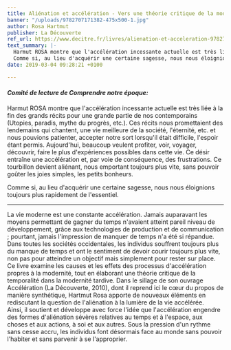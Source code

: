 ```yaml
---
title: Aliénation et accélération - Vers une théorie critique de la modernité tardive
banner: "/uploads/9782707171382-475x500-1.jpg"
author: Rosa Hartmut
publisher: La Découverte
ref_url: https://www.decitre.fr/livres/alienation-et-acceleration-9782707171382.html
text_summary: |-
  Harmut ROSA montre que l'accélération incessante actuelle est très liée à la fin des grands récits pour une grande partie de nos contemporains (Utopies, paradis, mythe du progrès, etc.). Ces récits nous promettaient des lendemains qui chantent, une vie meilleure de la société, l'éternité, etc. et nous pouvions patienter, accepter notre sort lorsqu'il était difficile, l'espoir étant permis. Aujourd'hui, beaucoup veulent profiter, voir, voyager, découvrir, faire le plus d'expériences possibles dans cette vie. Ce désir entraîne une accélération et, par voie de conséquence, des frustrations. Ce tourbillon devient aliénant, nous emportant toujours plus vite, sans pouvoir goûter les joies simples, les petits bonheurs.
  Comme si, au lieu d'acquérir une certaine sagesse, nous nous éloignions toujours plus rapidement de l'essentiel
date: 2019-03-04 09:28:21 +0100

---
```

#### _Comité de lecture de Comprendre notre époque:_

Harmut ROSA montre que l'accélération incessante actuelle est très liée à la fin des grands récits pour une grande partie de nos contemporains (Utopies, paradis, mythe du progrès, etc.). Ces récits nous promettaient des lendemains qui chantent, une vie meilleure de la société, l'éternité, etc. et nous pouvions patienter, accepter notre sort lorsqu'il était difficile, l'espoir étant permis. Aujourd'hui, beaucoup veulent profiter, voir, voyager, découvrir, faire le plus d'expériences possibles dans cette vie. Ce désir entraîne une accélération et, par voie de conséquence, des frustrations. Ce tourbillon devient aliénant, nous emportant toujours plus vite, sans pouvoir goûter les joies simples, les petits bonheurs.

Comme si, au lieu d'acquérir une certaine sagesse, nous nous éloignions toujours plus rapidement de l'essentiel.

***

La vie moderne est une constante accélération. Jamais auparavant les moyens permettant de gagner du temps n'avaient atteint pareil niveau de développement, grâce aux technologies de production et de communication ; pourtant, jamais l'impression de manquer de temps n'a été si répandue. Dans toutes les sociétés occidentales, les individus souffrent toujours plus du manque de temps et ont le sentiment de devoir courir toujours plus vite, non pas pour atteindre un objectif mais simplement pour rester sur place.  
Ce livre examine les causes et les effets des processus d'accélération propres à la modernité, tout en élaborant une théorie critique de la temporalité dans la modernité tardive. Dans le sillage de son ouvrage Accélération (La Découverte, 2010), dont il reprend ici le cœur du propos de manière synthétique, Hartmut Rosa apporte de nouveaux éléments en rediscutant la question de l'aliénation à la lumière de la vie accélérée.  
Ainsi, il soutient et développe avec force l'idée que l'accélération engendre des formes d'aliénation sévères relatives au temps et à l'espace, aux choses et aux actions, à soi et aux autres. Sous la pression d'un rythme sans cesse accru, les individus font désormais face au monde sans pouvoir l'habiter et sans parvenir à se l'approprier.
